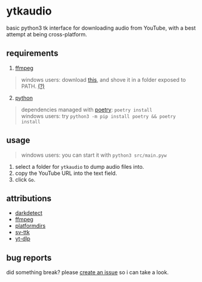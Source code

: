 # ytkaudio
basic python3 tk interface for downloading audio from YouTube, with a best attempt at being cross-platform.

## requirements
1. [ffmpeg](https://www.ffmpeg.org/download.html)<br>
> windows users: download [this](https://github.com/BtbN/FFmpeg-Builds/releases/download/latest/ffmpeg-master-latest-win64-gpl.zip), and shove it in a folder exposed to PATH. [(?)](https://stackoverflow.com/questions/9546324/adding-a-directory-to-the-path-environment-variable-in-windows)
2. [python](https://www.python.org/downloads/)<br>
> dependencies managed with [poetry](https://python-poetry.org/): `poetry install`<br>
> windows users: try `python3 -m pip install poetry && poetry install`

## usage
> windows users: you can start it with `python3 src/main.pyw`
1. select a folder for `ytkaudio` to dump audio files into.
2. copy the YouTube URL into the text field.
3. click `Go`.

## attributions
* [darkdetect](https://github.com/albertosottile/darkdetect)
* [ffmpeg](https://www.ffmpeg.org/)
* [platformdirs](https://github.com/tox-dev/platformdirs)
* [sv-ttk](https://github.com/rdbende/Sun-Valley-ttk-theme)
* [yt-dlp](https://github.com/yt-dlp/yt-dlp)

## bug reports
did something break? please [create an issue](https://github.com/jack-avery/ytkaudio/issues) so i can take a look.
